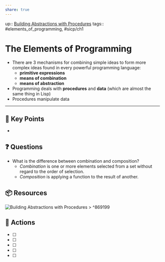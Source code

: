 ```yaml
---
share: true
---
```

up:: [Building Abstractions with Procedures](./Building%20Abstractions%20with%20Procedures.md)
tags:: #elements_of_programming, #sicp/ch1 

# The Elements of Programming
- There are 3 mechanisms for combining simple ideas to form more complex ideas found in every powerful programming language:
	- **primitive expressions**
	- **means of combination**
	- **means of abstraction**
- Programming deals with **procedures** and **data** (which are almost the same thing in Lisp)
- Procedures manipulate data
---

## 🔑 Key Points
- 
## ❓ Questions
-  What is the difference between combination and composition?
	- *Combination* is one or more elements selected from a set without regard to the order of selection.
	- *Composition* is applying a function to the result of another.
## 📦 Resources
![Building Abstractions with Procedures > ^869199](./Building%20Abstractions%20with%20Procedures.md#^869199)
## 🎯 Actions
- [ ] 
- [ ] 
- [ ] 
- [ ] 
- [ ] 